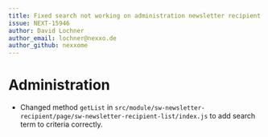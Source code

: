 ```yaml
---
title: Fixed search not working on administration newsletter recipient module #1943
issue: NEXT-15946
author: David Lochner
author_email: lochner@nexxo.de
author_github: nexxome
---
```

# Administration
* Changed method `getList` in `src/module/sw-newsletter-recipient/page/sw-newsletter-recipient-list/index.js` to add search term to criteria correctly.

